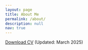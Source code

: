 ```yaml
---
layout: page
title: About Me
permalink: /about/
description: null
nav: true
---
```

<a href="/assets/media/Chu_Resume_Mar2025.pdf" target="_blank">Download CV</a> (Updated: March 2025)

<br/>

<br/>